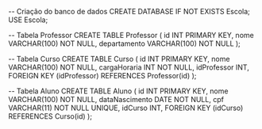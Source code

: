 -- Criação do banco de dados
CREATE DATABASE IF NOT EXISTS Escola;
USE Escola;

-- Tabela Professor
CREATE TABLE Professor (
    id INT PRIMARY KEY,
    nome VARCHAR(100) NOT NULL,
    departamento VARCHAR(100) NOT NULL
);

-- Tabela Curso
CREATE TABLE Curso (
    id INT PRIMARY KEY,
    nome VARCHAR(100) NOT NULL,
    cargaHoraria INT NOT NULL,
    idProfessor INT,
    FOREIGN KEY (idProfessor) REFERENCES Professor(id)
);

-- Tabela Aluno
CREATE TABLE Aluno (
    id INT PRIMARY KEY,
    nome VARCHAR(100) NOT NULL,
    dataNascimento DATE NOT NULL,
    cpf VARCHAR(11) NOT NULL UNIQUE,
    idCurso INT,
    FOREIGN KEY (idCurso) REFERENCES Curso(id)
);
